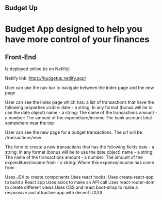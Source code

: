 ## Budget Up
# Budget App designed to help you have more control of your finances

## Front-End
Is deployed online (ie on Netlify)

Netlify link: https://budgetup.netlify.app/

User can use the nav bar to navigate between the index page and the new page

User can see the index page which has: 
  a list of transactions that have the following properties visible:
    date - a string: In any format (bonus will be to use the date object)
    name - a string: The name of the transactions
    amount - a number: The amount of the expenditure/income
    The bank account total somewhere near the top

User can see the new page for a budget transactions. The url will be /transactions/new

The form to create a new transactions that has the following fields
  date - a string: In any format (bonus will be to use the date object)
  name - a string: The name of the transactions
  amount - a number: The amount of the expenditure/income
  from - a string: Where this expense/income has come from

Uses JSX to create components
Uses react hooks.
Uses create-react-app to build a React app
Uses axios to make an API call
Uses react-router-dom to create different views
Uses CSS and react boot-strap to make a responsive and attractive app with decent UX/UI
